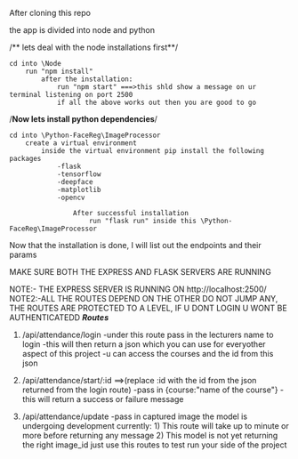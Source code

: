 After cloning this repo

the app is divided into node and python

/** lets deal with the node installations first**/


<!-- YOU MUST HAVE NODEJS V18 INSTALLED ON YOUR PC -->
    cd into \Node
        run "npm install"
            after the installation:
                run "npm start" ===>this shld show a message on ur terminal listening on port 2500
                if all the above works out then you are good to go


/**Now lets install python dependencies**/

<!-- YOU MUST HAVE EXACTLY PYTHON 3.8.0. NOTE THE WORD EXACTLY -->

    cd into \Python-FaceReg\ImageProcessor
        create a virtual environment
            inside the virtual environment pip install the following packages
                -flask
                -tensorflow
                -deepface
                -matplotlib
                -opencv

                    After successful installation
                        run "flask run" inside this \Python-FaceReg\ImageProcessor


Now that the installation is done, I will list out the endpoints and their params

MAKE SURE BOTH THE EXPRESS AND FLASK SERVERS ARE RUNNING

NOTE:- THE EXPRESS SERVER IS RUNNING ON http://localhost:2500/
NOTE2:-ALL THE ROUTES DEPEND ON THE OTHER DO NOT JUMP ANY, THE ROUTES ARE PROTECTED TO A LEVEL, IF U DONT LOGIN U WONT BE AUTHENTICATEDD 
***Routes***
1) /api/attendance/login
    -under this route pass in the lecturers name to login
    -this will then return a json which you can use for everyother aspect of this project
    -u can access the courses and the id from this json

2) /api/attendance/start/:id     ==>(replace :id with the id from the json returned from the login route)
    -pass in {course:"name of the course"}
    -this will return a success or failure message

3) /api/attendance/update
    -pass in captured image
    the model is undergoing development currently:
        1) This route will take up to minute or more before returning any message
        2) This model is not yet returning the right image_id just use this routes to test run your side of the project

 

